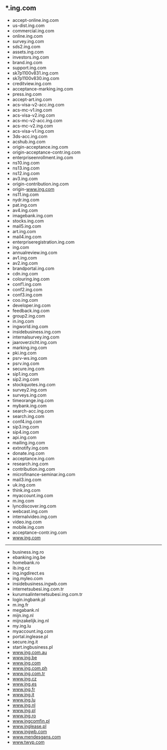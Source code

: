 ## *.ing.com
- accept-online.ing.com
- us-dist.ing.com
- commercial.ing.com
- online.ing.com
- survey.ing.com
- sds2.ing.com
- assets.ing.com
- investors.ing.com
- brand.ing.com
- support.ing.com
- sk7p1100v831.ing.com
- sk7p1100v830.ing.com
- creditview.ing.com
- acceptance-marking.ing.com
- press.ing.com
- accept-art.ing.com
- acs-visa-v2-acc.ing.com
- acs-mc-v1.ing.com
- acs-visa-v2.ing.com
- acs-mc-v2-acc.ing.com
- acs-mc-v2.ing.com
- acs-visa-v1.ing.com
- 3ds-acc.ing.com
- acshub.ing.com
- origin-acceptance.ing.com
- origin-acceptance-contr.ing.com
- enterpriseenrollment.ing.com
- ns10.ing.com
- ns13.ing.com
- ns12.ing.com
- av3.ing.com
- origin-contribution.ing.com
- origin-www.ing.com
- ns11.ing.com
- nydr.ing.com
- pat.ing.com
- av4.ing.com
- imagebank.ing.com
- stocks.ing.com
- mail5.ing.com
- art.ing.com
- mail4.ing.com
- enterpriseregistration.ing.com
- ing.com
- annualreview.ing.com
- av1.ing.com
- av2.ing.com
- brandportal.ing.com
- cdn.ing.com
- colouring.ing.com
- conf1.ing.com
- conf2.ing.com
- conf3.ing.com
- coo.ing.com
- developer.ing.com
- feedback.ing.com
- group2.ing.com
- in.ing.com
- ingworld.ing.com
- insidebusiness.ing.com
- internalsurvey.ing.com
- jaaroverzicht.ing.com
- marking.ing.com
- pki.ing.com
- psrv-ws.ing.com
- psrv.ing.com
- secure.ing.com
- sip1.ing.com
- sip2.ing.com
- stockquotes.ing.com
- survey2.ing.com
- surveys.ing.com
- timeorange.ing.com
- mybank.ing.com
- search-acc.ing.com
- search.ing.com
- conf4.ing.com
- sip3.ing.com
- sip4.ing.com
- api.ing.com
- mailing.ing.com
- extnotify.ing.com
- donate.ing.com
- acceptance.ing.com
- research.ing.com
- contribution.ing.com
- microfinance-seminar.ing.com
- mail3.ing.com
- uk.ing.com
- think.ing.com
- myaccount.ing.com
- m.ing.com
- lyncdiscover.ing.com
- webcast.ing.com
- internalvideo.ing.com
- video.ing.com
- mobile.ing.com
- acceptance-contr.ing.com
- www.ing.com
---
- business.ing.ro
- ebanking.ing.be
- homebank.ro
- ib.ing.cz
- ing.ingdirect.es
- ing.myleo.com
- insidebusiness.ingwb.com
- internetsubesi.ing.com.tr
- kurumsalinternetsubesi.ing.com.tr
- login.ingbank.pl
- m.ing.fr
- megabank.nl
- mijn.ing.nl
- mijnzakelijk.ing.nl
- my.ing.lu
- myaccount.ing.com
- portal.inglease.pl
- secure.ing.it
- start.ingbusiness.pl
- www.ing.com.au
- www.ing.be
- www.ing.com
- www.ing.com.ph
- www.ing.com.tr
- www.ing.cz
- www.ing.es
- www.ing.fr
- www.ing.it
- www.ing.lu
- www.ing.nl
- www.ing.pl
- www.ing.ro
- www.ingcomfin.pl
- www.inglease.pl
- www.ingwb.com
- www.mendesgans.com
- www.twyp.com 

